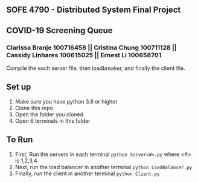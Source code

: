 ## SOFE 4790 - Distributed System Final Project
## COVID-19 Screening Queue
### Clarissa Branje		100716458 || Cristina Chung 		100711128 || Cassidy Linhares		100615025 || Ernest Li				100658701



Compile the each server file, then loadbreaker, and finally the client file. 

## Set up
1. Make sure you have python 3.8 or higher
2. Clone this repo
3. Open the folder you cloned
4. Open 6 terminals in this folder

## To Run
1. First, Run the servers in each terminal `python Server<#>.py` where <#> is 1,2,3,4
2. Next, run the load balancer in another terminal `python LoadBalancer.py`
3. Finally, run the client in another terminal `python Client.py`
